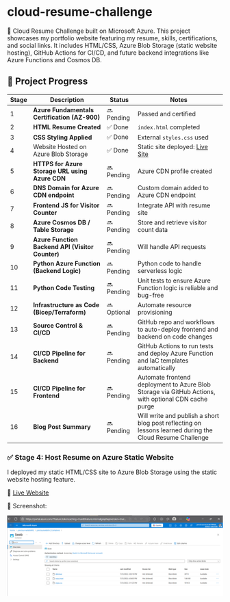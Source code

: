 # cloud-resume-challenge
🚀 Cloud Resume Challenge built on Microsoft Azure. This project showcases my portfolio website featuring my resume, skills, certifications, and social links. It includes HTML/CSS, Azure Blob Storage (static website hosting), GitHub Actions for CI/CD, and future backend integrations like Azure Functions and Cosmos DB.

## 📌 Project Progress

| Stage | Description | Status | Notes |
|-------|-------------|--------|-------|
| 1 | **Azure Fundamentals Certification (AZ-900)** | 🔜 Pending | Passed and certified |
| 2 | **HTML Resume Created** | ✅ Done | `index.html` completed |
| 3 | **CSS Styling Applied** | ✅ Done | External `styles.css` used |
| 4 | Website Hosted on Azure Blob Storage | ✅ Done | Static site deployed: [Live Site](https://preciouswebsite.z6.web.core.windows.net/) |
| 5 | **HTTPS for Azure Storage URL using Azure CDN** | 🔜 Pending | Azure CDN profile created |
| 6 | **DNS Domain for Azure CDN endpoint** | 🔜 Pending | Custom domain added to Azure CDN endpoint |
| 7 | **Frontend JS for Visitor Counter** | 🔜 Pending | Integrate API with resume site |
| 8 | **Azure Cosmos DB / Table Storage** | 🔜 Pending | Store and retrieve visitor count data |
| 9 | **Azure Function Backend API (Visitor Counter)** | 🔜 Pending | Will handle API requests |
|10 | **Python Azure Function (Backend Logic)** | 🔜 Pending | Python code to handle serverless logic |
|11 | **Python Code Testing** | 🔜 Pending | Unit tests to ensure Azure Function logic is reliable and bug-free |
|12 | **Infrastructure as Code (Bicep/Terraform)** | 🔜 Optional | Automate resource provisioning |
|13 | **Source Control & CI/CD** | 🔜 Pending | GitHub repo and workflows to auto-deploy frontend and backend on code changes |
|14 | **CI/CD Pipeline for Backend** | 🔜 Pending | GitHub Actions to run tests and deploy Azure Function and IaC templates automatically |
|15 | **CI/CD Pipeline for Frontend** | 🔜 Pending | Automate frontend deployment to Azure Blob Storage via GitHub Actions, with optional CDN cache purge |
|16 | **Blog Post Summary** | 🔜 Pending | Will write and publish a short blog post reflecting on lessons learned during the Cloud Resume Challenge |



### ✅ Stage 4: Host Resume on Azure Static Website

I deployed my static HTML/CSS site to Azure Blob Storage using the static website hosting feature.

🔗 [Live Website](https://preciouswebsite.z6.web.core.windows.net/)

📸 Screenshot:

![Azure Static Website Hosting](./screenshots/stage-4-azure-static-hosting.png)
